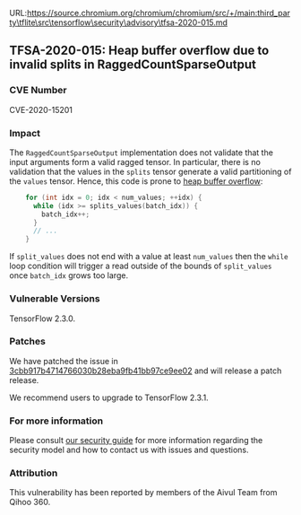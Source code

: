 URL:https://source.chromium.org/chromium/chromium/src/+/main:third_party\tflite\src\tensorflow\security\advisory\tfsa-2020-015.md
## TFSA-2020-015: Heap buffer overflow due to invalid splits in RaggedCountSparseOutput

### CVE Number
CVE-2020-15201

### Impact
The `RaggedCountSparseOutput` implementation does not validate that the input
arguments form a valid ragged tensor. In particular, there is no validation that
the values in the `splits` tensor generate a valid partitioning of the `values`
tensor. Hence, this code is prone to [heap buffer
overflow](https://github.com/tensorflow/tensorflow/blob/0e68f4d3295eb0281a517c3662f6698992b7b2cf/tensorflow/core/kernels/count_ops.cc#L248-L251):
```cc
    for (int idx = 0; idx < num_values; ++idx) {
      while (idx >= splits_values(batch_idx)) {
        batch_idx++;
      }
      // ...
    }
```

If `split_values` does not end with a value at least `num_values` then the
`while` loop condition will trigger a read outside of the bounds of
`split_values` once `batch_idx` grows too large.

### Vulnerable Versions
TensorFlow 2.3.0.

### Patches
We have patched the issue in
[3cbb917b4714766030b28eba9fb41bb97ce9ee02](https://github.com/tensorflow/tensorflow/commit/3cbb917b4714766030b28eba9fb41bb97ce9ee02)
and will release a patch release.

We recommend users to upgrade to TensorFlow 2.3.1.

### For more information
Please consult [our security
guide](https://github.com/tensorflow/tensorflow/blob/master/SECURITY.md) for
more information regarding the security model and how to contact us with issues
and questions.

### Attribution
This vulnerability has been reported by members of the Aivul Team from Qihoo
360.
